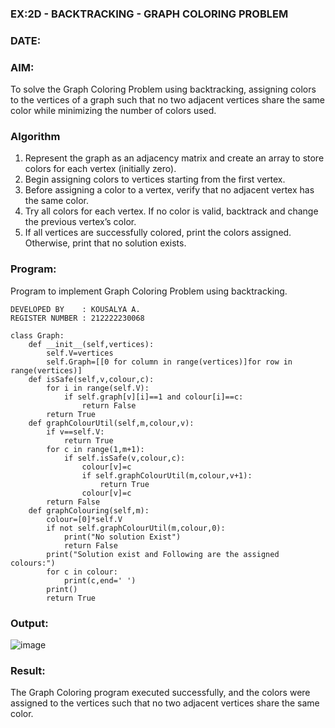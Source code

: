 ### EX:2D - BACKTRACKING - GRAPH COLORING PROBLEM
### DATE:
### AIM:
To solve the Graph Coloring Problem using backtracking, assigning colors to the vertices of a graph such that no two adjacent vertices share the same color while minimizing the number of colors used.

### Algorithm
1. Represent the graph as an adjacency matrix and create an array to store colors for each vertex (initially zero).
2. Begin assigning colors to vertices starting from the first vertex.
3. Before assigning a color to a vertex, verify that no adjacent vertex has the same color.
4. Try all colors for each vertex. If no color is valid, backtrack and change the previous vertex’s color.
5. If all vertices are successfully colored, print the colors assigned. Otherwise, print that no solution exists.
### Program:
Program to implement Graph Coloring Problem using backtracking.
```
DEVELOPED BY    : KOUSALYA A.
REGISTER NUMBER : 212222230068

class Graph:
    def __init__(self,vertices):
        self.V=vertices
        self.Graph=[[0 for column in range(vertices)]for row in range(vertices)]
    def isSafe(self,v,colour,c):
        for i in range(self.V):
            if self.graph[v][i]==1 and colour[i]==c:
                return False
        return True
    def graphColourUtil(self,m,colour,v):
        if v==self.V:
            return True
        for c in range(1,m+1):
            if self.isSafe(v,colour,c):
                colour[v]=c
                if self.graphColourUtil(m,colour,v+1):
                    return True
                colour[v]=c
        return False
    def graphColouring(self,m):
        colour=[0]*self.V
        if not self.graphColourUtil(m,colour,0):
            print("No solution Exist")
            return False
        print("Solution exist and Following are the assigned colours:")
        for c in colour:
            print(c,end=' ')
        print()
        return True
```
### Output:
![image](https://github.com/user-attachments/assets/00a85fa5-d74c-43ea-8e18-ae11202313f3)

### Result:
The Graph Coloring program executed successfully, and the colors were assigned to the vertices such that no two adjacent vertices share the same color.
